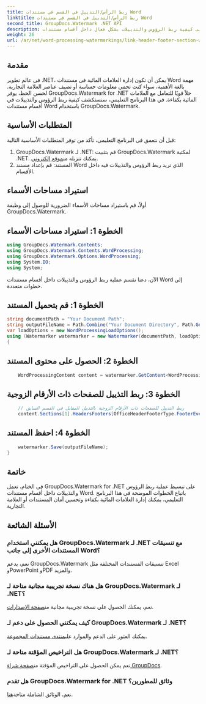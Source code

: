 ```yaml
---
title: ربط الرأس/التذييل في القسم في مستندات Word
linktitle: ربط الرأس/التذييل في القسم في مستندات Word
second_title: GroupDocs.Watermark .NET API
description: تعرف على كيفية ربط الرؤوس والتذييلات بشكل فعال داخل أقسام مستندات Word باستخدام GroupDocs.Watermark لـ .NET. إدارة الوثائق والأمن.
weight: 26
url: /ar/net/word-processing-watermarkings/link-header-footer-section-word-docs/
---
```

## مقدمة
في عالم تطوير .NET، يمكن أن تكون إدارة العلامات المائية في مستندات Word مهمة بالغة الأهمية، سواء كنت تحمي معلومات حساسة أو تضيف عناصر العلامة التجارية. لحسن الحظ، يوفر GroupDocs.Watermark for .NET حلاً قويًا للتعامل مع العلامات المائية بكفاءة. في هذا البرنامج التعليمي، سنستكشف كيفية ربط الرؤوس والتذييلات في أقسام مستندات Word باستخدام GroupDocs.Watermark.
## المتطلبات الأساسية
قبل أن نتعمق في البرنامج التعليمي، تأكد من توفر المتطلبات الأساسية التالية:
1. GroupDocs.Watermark لـ .NET: قم بتثبيت GroupDocs.Watermark لمكتبة .NET. يمكنك تنزيله من[موقع إلكتروني](https://releases.groupdocs.com/Watermark/net/).
2. المستند: قم بإعداد مستند Word الذي تريد ربط الرؤوس والتذييلات فيه داخل الأقسام.

## استيراد مساحات الأسماء
أولاً، قم باستيراد مساحات الأسماء الضرورية للوصول إلى وظيفة GroupDocs.Watermark.
## الخطوة 1: استيراد مساحات الأسماء
```csharp
using GroupDocs.Watermark.Contents;
using GroupDocs.Watermark.Contents.WordProcessing;
using GroupDocs.Watermark.Options.WordProcessing;
using System.IO;
using System;
```
الآن، دعنا نقسم عملية ربط الرؤوس والتذييلات داخل أقسام مستندات Word إلى خطوات متعددة.
## الخطوة 1: قم بتحميل المستند
```csharp
string documentPath = "Your Document Path";
string outputFileName = Path.Combine("Your Document Directory", Path.GetFileName(documentPath));
var loadOptions = new WordProcessingLoadOptions();
using (Watermarker watermarker = new Watermarker(documentPath, loadOptions))
{
```
## الخطوة 2: الحصول على محتوى المستند
```csharp
    WordProcessingContent content = watermarker.GetContent<WordProcessingContent>();
```
## الخطوة 3: ربط التذييل للصفحات ذات الأرقام الزوجية
```csharp
    // ربط التذييل للصفحات ذات الأرقام الزوجية بالتذييل المقابل في القسم السابق
    content.Sections[1].HeadersFooters[OfficeHeaderFooterType.FooterEven].IsLinkedToPrevious = true;
```
## الخطوة 4: احفظ المستند
```csharp
    watermarker.Save(outputFileName);
}
```

## خاتمة
في الختام، تعمل GroupDocs.Watermark for .NET على تبسيط عملية ربط الرؤوس والتذييلات داخل أقسام مستندات Word. باتباع الخطوات الموضحة في هذا البرنامج التعليمي، يمكنك إدارة العلامات المائية بكفاءة وتحسين أمان المستندات أو العلامة التجارية.
## الأسئلة الشائعة
### هل يمكنني استخدام GroupDocs.Watermark لـ .NET مع تنسيقات المستندات الأخرى إلى جانب Word؟
نعم، يدعم GroupDocs.Watermark تنسيقات المستندات المختلفة مثل Excel وPowerPoint وPDF والمزيد.
### هل هناك نسخة تجريبية مجانية متاحة لـ GroupDocs.Watermark لـ .NET؟
نعم، يمكنك الحصول على نسخة تجريبية مجانية من[صفحة الإصدارات](https://releases.groupdocs.com/).
### كيف يمكنني الحصول على دعم لـ GroupDocs.Watermark لـ .NET؟
 يمكنك العثور على الدعم والموارد على[منتدى مستندات المجموعة](https://forum.groupdocs.com/c/watermark/19).
### هل التراخيص المؤقتة متاحة لـ GroupDocs.Watermark لـ .NET؟
 نعم يمكن الحصول على التراخيص المؤقتة من[صفحة شراء GroupDocs](https://purchase.groupdocs.com/temporary-license/).
### هل تقدم GroupDocs.Watermark for .NET وثائق للمطورين؟
 نعم، الوثائق الشاملة متاحة[هنا](https://tutorials.groupdocs.com/Watermark/net/).